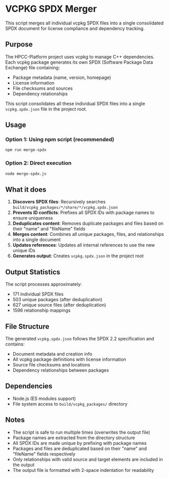 # VCPKG SPDX Merger

This script merges all individual vcpkg SPDX files into a single consolidated SPDX document for license compliance and dependency tracking.

## Purpose

The HPCC-Platform project uses vcpkg to manage C++ dependencies. Each vcpkg package generates its own SPDX (Software Package Data Exchange) file containing:
- Package metadata (name, version, homepage)
- License information  
- File checksums and sources
- Dependency relationships

This script consolidates all these individual SPDX files into a single `vcpkg.spdx.json` file in the project root.

## Usage

### Option 1: Using npm script (recommended)
```bash
npm run merge-spdx
```

### Option 2: Direct execution
```bash
node merge-spdx.js
```

## What it does

1. **Discovers SPDX files**: Recursively searches `build/vcpkg_packages/*/share/*/vcpkg.spdx.json`
2. **Prevents ID conflicts**: Prefixes all SPDX IDs with package names to ensure uniqueness
3. **Deduplicates content**: Removes duplicate packages and files based on their "name" and "fileName" fields
4. **Merges content**: Combines all unique packages, files, and relationships into a single document
5. **Updates references**: Updates all internal references to use the new unique IDs
6. **Generates output**: Creates `vcpkg.spdx.json` in the project root

## Output Statistics

The script processes approximately:
- 171 individual SPDX files
- 503 unique packages (after deduplication)
- 627 unique source files (after deduplication)
- 1596 relationship mappings

## File Structure

The generated `vcpkg.spdx.json` follows the SPDX 2.2 specification and contains:
- Document metadata and creation info
- All vcpkg package definitions with license information
- Source file checksums and locations
- Dependency relationships between packages

## Dependencies

- Node.js (ES modules support)
- File system access to `build/vcpkg_packages/` directory

## Notes

- The script is safe to run multiple times (overwrites the output file)
- Package names are extracted from the directory structure
- All SPDX IDs are made unique by prefixing with package names
- Packages and files are deduplicated based on their "name" and "fileName" fields respectively
- Only relationships with valid source and target elements are included in the output
- The output file is formatted with 2-space indentation for readability

